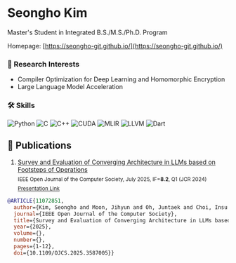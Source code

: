 
# Seongho Kim
Master's Student in Integrated B.S./M.S./Ph.D. Program

Homepage: [https://seongho-git.github.io/](https://seongho-git.github.io/)
### 🔬 Research Interests
- Compiler Optimization for Deep Learning and Homomorphic Encryption
- Large Language Model Acceleration

### 🛠️ Skills
![Python](https://img.shields.io/badge/Python-3776AB?style=for-the-badge&logo=python&logoColor=white)
![C](https://img.shields.io/badge/C-A8B9CC?style=for-the-badge&logo=c&logoColor=white)
![C++](https://img.shields.io/badge/C++-00599C?style=for-the-badge&logo=cplusplus&logoColor=white)
![CUDA](https://img.shields.io/badge/CUDA-76B900?style=for-the-badge&logo=nvidia&logoColor=white)
![MLIR](https://img.shields.io/badge/MLIR-5A9C46?style=for-the-badge&logo=llvm&logoColor=white)
![LLVM](https://img.shields.io/badge/LLVM-185993?style=for-the-badge&logo=llvm&logoColor=white)
![Dart](https://img.shields.io/badge/Dart-0175C2?style=for-the-badge&logo=dart&logoColor=white)

## 📄 Publications
1. [Survey and Evaluation of Converging Architecture in LLMs based on Footsteps of Operations](https://doi.org/10.1109/OJCS.2025.3587005) </br>
<sub> IEEE Open Journal of the Computer Society, July 2025, IF=**8.2**, Q1 (JCR 2024) </sub> </br>
<sub> [Presentation Link](https://www.youtube.com/watch?v=znFFq2Y0Fmo) </sub> </br> 

```bibtex
@ARTICLE{11072851,
  author={Kim, Seongho and Moon, Jihyun and Oh, Juntaek and Choi, Insu and Yang, Joon-Sung},
  journal={IEEE Open Journal of the Computer Society}, 
  title={Survey and Evaluation of Converging Architecture in LLMs based on Footsteps of Operations}, 
  year={2025},
  volume={},
  number={},
  pages={1-12},
  doi={10.1109/OJCS.2025.3587005}}

